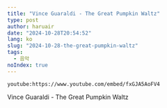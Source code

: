 ```yaml
---
title: "Vince Guaraldi - The Great Pumpkin Waltz"
type: post
author: haruair
date: "2024-10-28T20:54:52"
lang: ko
slug: "2024-10-28-the-great-pumpkin-waltz"
tags:
  - 음악
noIndex: true
---
```


`youtube:https://www.youtube.com/embed/fxGJA5AoFV4`

Vince Guaraldi - The Great Pumpkin Waltz

